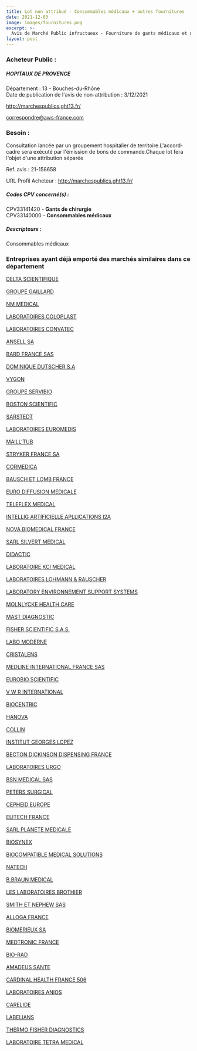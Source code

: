 ```yaml
---
title: Lot non attribué - Consommables médicaux + autres fournitures
date: 2021-12-03
image: images/fournitures.png
excerpt: >-
  Avis de Marché Public infructueux - Fourniture de gants médicaux et doigtiers
layout: post
---
```


### Acheteur Public :
##### HOPITAUX DE PROVENCE
Département : 13 - Bouches-du-Rhône<br/>
Date de publication de l'avis de non-attribution : 3/12/2021


http://marchespublics.ght13.fr/

correspondre@aws-france.com


### Besoin :

Consultation lancée par un groupement hospitalier de territoire.L'accord-cadre sera exécuté par l'émission de bons de commande.Chaque lot fera l'objet d'une attribution séparée

Ref. avis : 21-158658

URL Profil Acheteur : http://marchespublics.ght13.fr/

##### Codes CPV concerné(s) :
CPV33141420 - **Gants de chirurgie** <br/>
CPV33140000 - **Consommables médicaux** <br/>

##### Descripteurs :
Consommables médicaux <br/>

### Entreprises ayant déjà emporté des marchés similaires dans ce département
<a href="/entreprise-543/siren-058808353">DELTA SCIENTIFIQUE</a><br/><br/>
<a href="/entreprise-544/siren-303616304">GROUPE GAILLARD</a><br/><br/>
<a href="/entreprise-544/siren-303645626">NM MEDICAL</a><br/><br/>
<a href="/entreprise-545/siren-312328362">LABORATOIRES COLOPLAST</a><br/><br/>
<a href="/entreprise-546/siren-318209251">LABORATOIRES CONVATEC</a><br/><br/>
<a href="/entreprise-546/siren-319608709">ANSELL SA</a><br/><br/>
<a href="/entreprise-546/siren-324536820">BARD FRANCE SAS</a><br/><br/>
<a href="/entreprise-546/siren-325204725">DOMINIQUE DUTSCHER S.A</a><br/><br/>
<a href="/entreprise-546/siren-325241750">VYGON</a><br/><br/>
<a href="/entreprise-547/siren-328687330">GROUPE SERVIBIO</a><br/><br/>
<a href="/entreprise-547/siren-329938245">BOSTON SCIENTIFIC</a><br/><br/>
<a href="/entreprise-547/siren-330632456">SARSTEDT</a><br/><br/>
<a href="/entreprise-548/siren-333061711">LABORATOIRES EUROMEDIS</a><br/><br/>
<a href="/entreprise-548/siren-333429967">MAILL'TUB</a><br/><br/>
<a href="/entreprise-548/siren-333710275">STRYKER FRANCE SA</a><br/><br/>
<a href="/entreprise-548/siren-334247541">CORMEDICA</a><br/><br/>
<a href="/entreprise-549/siren-340275650">BAUSCH ET LOMB FRANCE</a><br/><br/>
<a href="/entreprise-549/siren-340561257">EURO DIFFUSION MEDICALE</a><br/><br/>
<a href="/entreprise-550/siren-347479883">TELEFLEX MEDICAL</a><br/><br/>
<a href="/entreprise-550/siren-347717118">INTELLIG ARTIFICIELLE APLLICATIONS I2A</a><br/><br/>
<a href="/entreprise-550/siren-348971037">NOVA BIOMEDICAL FRANCE</a><br/><br/>
<a href="/entreprise-550/siren-352154504">SARL SILVERT MEDICAL</a><br/><br/>
<a href="/entreprise-551/siren-370500142">DIDACTIC</a><br/><br/>
<a href="/entreprise-551/siren-379243306">LABORATOIRE KCI MEDICAL</a><br/><br/>
<a href="/entreprise-551/siren-380236091">LABORATOIRES LOHMANN & RAUSCHER</a><br/><br/>
<a href="/entreprise-552/siren-380527168">LABORATORY ENVIRONNEMENT SUPPORT SYSTEMS</a><br/><br/>
<a href="/entreprise-552/siren-383197472">MOLNLYCKE HEALTH CARE</a><br/><br/>
<a href="/entreprise-554/siren-393642517">MAST DIAGNOSTIC</a><br/><br/>
<a href="/entreprise-555/siren-398827337">FISHER SCIENTIFIC S.A.S.</a><br/><br/>
<a href="/entreprise-555/siren-399195239">LABO MODERNE</a><br/><br/>
<a href="/entreprise-555/siren-399402130">CRISTALENS</a><br/><br/>
<a href="/entreprise-556/siren-408537249">MEDLINE INTERNATIONAL FRANCE SAS</a><br/><br/>
<a href="/entreprise-557/siren-414488171">EUROBIO SCIENTIFIC</a><br/><br/>
<a href="/entreprise-558/siren-421287855">V W R INTERNATIONAL</a><br/><br/>
<a href="/entreprise-558/siren-421703786">BIOCENTRIC</a><br/><br/>
<a href="/entreprise-558/siren-422876151">HANOVA</a><br/><br/>
<a href="/entreprise-559/siren-428955520">COLLIN</a><br/><br/>
<a href="/entreprise-559/siren-429526973">INSTITUT GEORGES LOPEZ</a><br/><br/>
<a href="/entreprise-560/siren-432638765">BECTON DICKINSON DISPENSING FRANCE</a><br/><br/>
<a href="/entreprise-560/siren-433842044">LABORATOIRES URGO</a><br/><br/>
<a href="/entreprise-560/siren-434018990">BSN MEDICAL SAS</a><br/><br/>
<a href="/entreprise-562/siren-444018477">PETERS SURGICAL</a><br/><br/>
<a href="/entreprise-562/siren-444404941">CEPHEID EUROPE</a><br/><br/>
<a href="/entreprise-563/siren-453250037">ELITECH FRANCE</a><br/><br/>
<a href="/entreprise-564/siren-478516644">SARL PLANETE MEDICALE</a><br/><br/>
<a href="/entreprise-564/siren-481075703">BIOSYNEX</a><br/><br/>
<a href="/entreprise-571/siren-528685662">BIOCOMPATIBLE MEDICAL SOLUTIONS</a><br/><br/>
<a href="/entreprise-571/siren-533575478">NATECH</a><br/><br/>
<a href="/entreprise-572/siren-562050856">B.BRAUN MEDICAL</a><br/><br/>
<a href="/entreprise-572/siren-572156305">LES LABORATOIRES BROTHIER</a><br/><br/>
<a href="/entreprise-573/siren-577150840">SMITH ET NEPHEW SAS</a><br/><br/>
<a href="/entreprise-573/siren-582118675">ALLOGA FRANCE</a><br/><br/>
<a href="/entreprise-573/siren-673620399">BIOMERIEUX SA</a><br/><br/>
<a href="/entreprise-573/siren-722008232">MEDTRONIC FRANCE</a><br/><br/>
<a href="/entreprise-575/siren-789947322">BIO-RAD</a><br/><br/>
<a href="/entreprise-576/siren-793990151">AMADEUS SANTE</a><br/><br/>
<a href="/entreprise-578/siren-812365609">CARDINAL HEALTH FRANCE 506</a><br/><br/>
<a href="/entreprise-579/siren-823326061">LABORATOIRES ANIOS</a><br/><br/>
<a href="/entreprise-579/siren-824365449">CARELIDE</a><br/><br/>
<a href="/entreprise-581/siren-857200885">LABELIANS</a><br/><br/>
<a href="/entreprise-582/siren-955510003">THERMO FISHER DIAGNOSTICS</a><br/><br/>
<a href="/entreprise-582/siren-969510197">LABORATOIRE TETRA MEDICAL</a><br/><br/>
